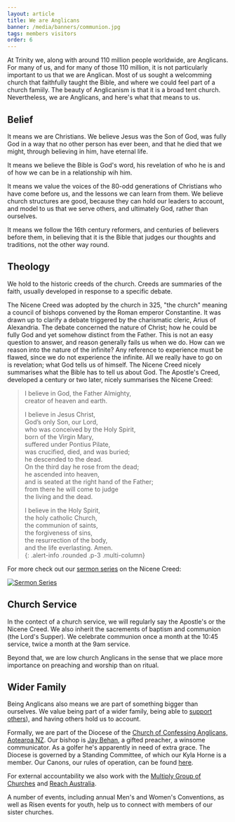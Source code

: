 ```yaml
---
layout: article
title: We are Anglicans
banner: /media/banners/communion.jpg
tags: members visitors
order: 6
---
```


At Trinity we, along with around 110 million people worldwide, are Anglicans. For many of us, and for many of those 110 million, it is not particularly important to us that we are Anglican. Most of us sought a welcomming church that faithfully taught the Bible, and where we could feel part of a church famiily. The beauty of Anglicanism is that it is a broad tent church. Nevertheless, we are Anglicans, and here's what that means to us.

<!--excerpt end-->

## Belief

It means we are Christians. We believe Jesus was the Son of God, was fully God in a way that no other person has ever been, and that he died that we might, through believing in him, have eternal life.

It means we believe the Bible is God's word, his revelation of who he is and of how we can be in a relationship wih him.

It means we value the voices of the 80-odd generations of Christians who have come before us, and the lessons we can learn from them. We believe church structures are good, because they can hold our leaders to account, and model to us that we serve others, and ultimately God, rather than ourselves.

It means we follow the 16th century reformers, and centuries of believers before them, in believing that it is the Bible that judges our thoughts and traditions, not the other way round. 


## Theology 

We hold to the historic creeds of the church. Creeds are summaries of the faith, usually developed in response to a specific debate. 

The Nicene Creed was adopted by the church in 325, "the church" meaning a council of bishops convened by the Roman emperor Constantine. It was drawn up to clarify a debate triggered by the charismatic cleric, Arius of Alexandria. The debate concerned the nature of Christ; how he could be fully God and yet somehow distinct from the Father. This is not an easy question to answer, and reason generally fails us when we do. How can we reason into the nature of the infinite? Any reference to experience must be flawed, since we do not experience the infinite. All we really have to go on is revelation; what God tells us of himself. The Nicene Creed nicely summarises what the Bible has to tell us about God. The Apostle's Creed, developed a century or two later, nicely summarises the Nicene Creed:

> I believe in God, the Father Almighty,  
> creator of heaven and earth.  
>   
> I believe in Jesus Christ,  
> God’s only Son, our Lord,  
> who was conceived by the Holy Spirit,  
> born of the Virgin Mary,  
> suffered under Pontius Pilate,  
> was crucified, died, and was buried;  
> he descended to the dead.  
> On the third day he rose from the dead;  
> he ascended into heaven,  
> and is seated at the right hand of the Father;  
> from there he will come to judge  
> the living and the dead.  
>   
> I believe in the Holy Spirit,  
> the holy catholic Church,  
> the communion of saints,  
> the forgiveness of sins,  
> the resurrection of the body,  
> and the life everlasting. Amen.  
{: .alert-info .rounded .p-3 .multi-column}

For more check out our [sermon series](https://listen.trinitysc.nz/browse/series/64) on the Nicene Creed:

[![Sermon Series](https://api.sermo.nz/trinitysc/api/v1/series/64/thumbnail)](https://listen.trinitysc.nz/browse/series/64)

## Church Service

In the contect of a church service, we will regularly say the Apostle's or the Nicene Creed. We also inherit the sacrements of baptism and communion (the Lord's Supper). We celebrate communion once a month at the 10:45 service, twice a month at the 9am service.

Beyond that, we are low church Anglicans in the sense that we place more importance on preaching and worship than on ritual.

## Wider Family

Being Anglicans also means we are part of something bigger than ourselves. We value being part of a wider family, being able to [support others](/about/missions)), and having others hold us to account.

Formally, we are part of the Diocese of the [Church of Confessing Anglicans, Aotearoa NZ](https://confessinganglicans.nz/). Our bishop is [Jay Behan](https://confessinganglicans.nz/leadership/), a gifted preacher, a winsome communicator. As a golfer he's apparently in need of extra grace. The Diocese is governed by a Standing Committee, of which our Kyla Horne is a member. Our Canons, our rules of operation, can be found [here](https://confessinganglicans.nz/documents/canons/).

For external accountability we also work with the [Multiply Group of Churches](https://multiply.co.nz/) and [Reach Australia](https://reachaustralia.com.au/).

A number of events, including annual Men's and Women's Conventions, as well as Risen events for youth, help us to connect with members of our sister churches.

